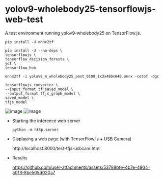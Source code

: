 # yolov9-wholebody25-tensorflowjs-web-test
A test environment running yolov9-wholebody25 on TensorFlow.js.

```
pip install -U onnx2tf

pip install -U --no-deps \
tensorflowjs \
tensorflow_decision_forests \
ydf \
tensorflow_hub

onnx2tf -i yolov9_n_wholebody25_post_0100_1x3x480x640.onnx -cotof -dgc

tensorflowjs_converter \
--input_format tf_saved_model \
--output_format tfjs_graph_model \
saved_model \
tfjs_model
```
![image](https://github.com/user-attachments/assets/23930019-854e-4346-b502-e7a051f3b7d2)
![image](https://github.com/user-attachments/assets/f6a24109-5dd6-421d-a7c8-06b29ae45843)

- Starting the inference web server
    ```
    python -m http.server
    ```

- Displaying a web page (with TensorFlow.js + USB Camera)

    http://localhost:8000/test-tfjs-usbcam.html

- Results

    https://github.com/user-attachments/assets/53788bfe-4b7e-4904-a013-8be505d020a7
